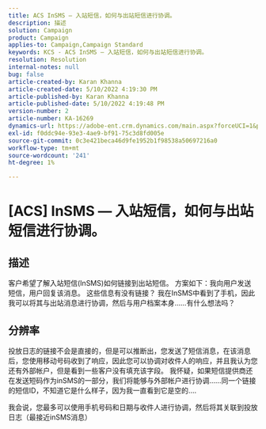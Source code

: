 ```yaml
---
title: ACS InSMS — 入站短信，如何与出站短信进行协调。
description: 描述
solution: Campaign
product: Campaign
applies-to: Campaign,Campaign Standard
keywords: KCS - ACS InSMS — 入站短信，如何与出站短信进行协调。
resolution: Resolution
internal-notes: null
bug: false
article-created-by: Karan Khanna
article-created-date: 5/10/2022 4:19:30 PM
article-published-by: Karan Khanna
article-published-date: 5/10/2022 4:19:48 PM
version-number: 2
article-number: KA-16269
dynamics-url: https://adobe-ent.crm.dynamics.com/main.aspx?forceUCI=1&pagetype=entityrecord&etn=knowledgearticle&id=5aa7ebf4-7cd0-ec11-a7b5-00224809c556
exl-id: f0ddc94e-93e3-4ae9-bf91-75c3d8fd005e
source-git-commit: 0c3e421beca46d9fe1952b1f98538a50697216a0
workflow-type: tm+mt
source-wordcount: '241'
ht-degree: 1%

---
```


# [ACS] InSMS — 入站短信，如何与出站短信进行协调。

## 描述


客户希望了解入站短信(InSMS)如何链接到出站短信。
方案如下：我向用户发送短信，用户回复该消息。
这些信息有没有链接？ 我在InSMS中看到了手机，因此我可以将其与出站消息进行协调，然后与用户档案本身……有什么想法吗？


## 分辨率


投放日志的链接不会是直接的，但是可以推断出，您发送了短信消息，在该消息后，您使用移动号码收到了响应，因此您可以协调对收件人的响应，并且我认为您还有外部帐户，但是看到一些客户没有填充该字段。 我怀疑，如果短信提供商还在发送短码作为inSMS的一部分，我们将能够与外部帐户进行协调……同一个链接的短信ID，不知道它是什么样子，因为我一直看到它是空的....



我会说，您最多可以使用手机号码和日期与收件人进行协调，然后将其关联到投放日志（最接近inSMS消息）
